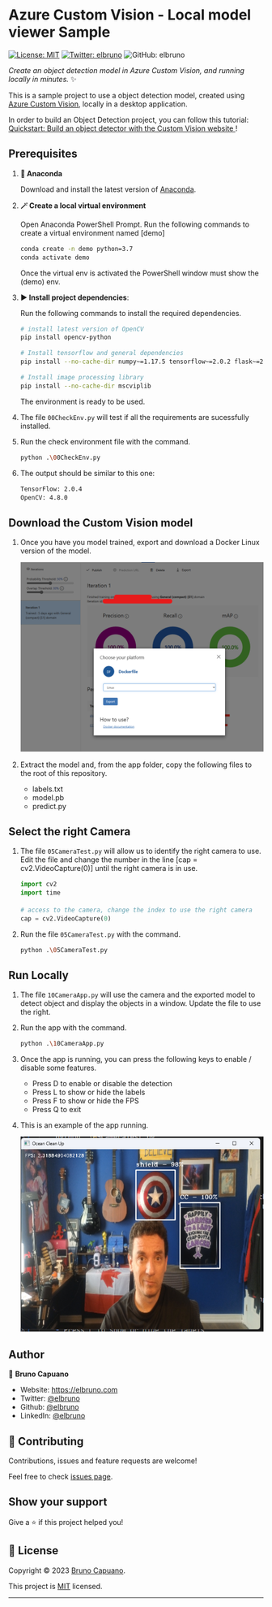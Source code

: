 # Azure Custom Vision - Local model viewer Sample

[![License: MIT](https://img.shields.io/badge/License-MIT-yellow.svg)](/LICENSE)
[![Twitter: elbruno](https://img.shields.io/twitter/follow/elbruno.svg?style=social)](https://twitter.com/elbruno)
![GitHub: elbruno](https://img.shields.io/github/followers/elbruno?style=social)

_Create an object detection model in Azure Custom Vision, and running locally in minutes._ ✨

This is a sample project to use a object detection model, created using  [Azure Custom Vision](https://customvision.ai), locally in a desktop application. 

In order to build an Object Detection project, you can follow this tutorial: [Quickstart: Build an object detector with the Custom Vision website
](https://learn.microsoft.com/en-us/azure/ai-services/custom-vision-service/get-started-build-detector)!


## Prerequisites

1. **🐍 Anaconda**

    Download and install the latest version of [Anaconda](https://www.anaconda.com/).
1. **🪄 Create a local virtual environment**

    Open Anaconda PowerShell Prompt.
    Run the following commands to create a virtual environment named [demo]

    ```bash
    conda create -n demo python=3.7
    conda activate demo
    ```
    
    Once the virtual env is activated the PowerShell window must show the (demo) env.

1. **▶️ Install project dependencies**: 

    Run the following commands to install the required dependencies.

    ```bash
    # install latest version of OpenCV
    pip install opencv-python
    ```

    ```bash
    # Install tensorflow and general dependencies
    pip install --no-cache-dir numpy~=1.17.5 tensorflow~=2.0.2 flask~=2.1.2 pillow~=7.2.0 protobuf~=3.20.0
    ```
    
    ```bash
    # Install image processing library
    pip install --no-cache-dir mscviplib
    ```

    The environment is ready to be used.

1. The file `00CheckEnv.py` will test if all the requirements are sucessfully installed.

1. Run the check environment file with the command.

    ```bash    
    python .\00CheckEnv.py
    ```

1. The output should be similar to this one:

    ```bash    
    TensorFlow: 2.0.4
    OpenCV: 4.8.0
    ```

## Download the Custom Vision model

1. Once you have you model trained, export and download a Docker Linux version of the model.

    ![Export model to Docker Linux](/img/cvdownloadlinux.png "Export model to Docker Linux")

2. Extract the model and, from the app folder, copy the following files to the root of this repository.
    - labels.txt
    - model.pb
    - predict.py

## Select the right Camera

1. The file `05CameraTest.py` will allow us to identify the right camera to use. Edit the file and change  the number in the line [cap = cv2.VideoCapture(0)] until the right camera is in use.

    ```python
    import cv2
    import time

    # access to the camera, change the index to use the right camera
    cap = cv2.VideoCapture(0)
    ```

1. Run the file `05CameraTest.py` with the command.

    ```bash    
    python .\05CameraTest.py
    ```

## Run Locally

1. The file `10CameraApp.py` will use the camera and the exported model to detect object and display the objects in a window. Update the file to use the right.

1. Run the app with the command.

    ```bash    
    python .\10CameraApp.py
    ```

1. Once the app is running, you can press the following keys to enable / disable some features.
    - Press D to enable or disable the detection
    - Press L to show or hide the labels
    - Press F to show or hide the FPS
    - Press Q to exit


1. This is an example of the app running.

    ![Detecting Captain America Shield and Cancer Sign](/img/objectdetected.png "Detecting Captain America Shield and Cancer Sign")

## Author

👤 **Bruno Capuano**

* Website: https://elbruno.com
* Twitter: [@elbruno](https://twitter.com/elbruno)
* Github: [@elbruno](https://github.com/elbruno)
* LinkedIn: [@elbruno](https://linkedin.com/in/elbruno)

## 🤝 Contributing

Contributions, issues and feature requests are welcome!

Feel free to check [issues page](https://github.com/elbruno/CustomVisionPythonLocalViewer/issues).

## Show your support

Give a ⭐️ if this project helped you!


## 📝 License

Copyright &copy; 2023 [Bruno Capuano](https://github.com/elbruno).

This project is [MIT](/LICENSE) licensed.

***